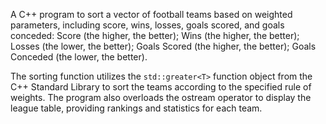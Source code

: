 A C++ program to sort a vector of football teams based on weighted parameters, including score, wins, losses, goals scored, and goals conceded:
Score (the higher, the better);
Wins  (the higher, the better);
Losses  (the lower, the better);
Goals Scored  (the higher, the better);
Goals Conceded (the lower, the better).

The sorting function utilizes the <code>std::greater&lt;T&gt;</code> function object from the C++ Standard Library to sort the teams according to the specified rule of weights. The program also overloads the ostream operator to display the league table, providing rankings and statistics for each team.

